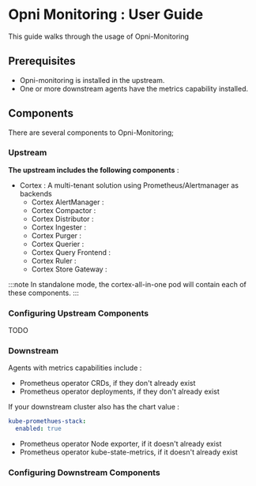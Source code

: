 # Opni Monitoring : User Guide

This guide walks through the usage of Opni-Monitoring

## Prerequisites

- Opni-monitoring is installed in the upstream.
- One or more downstream agents have the metrics capability installed.

## Components

There are several components to Opni-Monitoring;

### Upstream

<b>The upstream includes the following components</b> :

- Cortex : A multi-tenant solution using Prometheus/Alertmanager as backends
  - Cortex AlertManager :
  - Cortex Compactor :
  - Cortex Distributor :
  - Cortex Ingester :
  - Cortex Purger :
  - Cortex Querier :
  - Cortex Query Frontend :
  - Cortex Ruler :
  - Cortex Store Gateway :

:::note
In standalone mode, the cortex-all-in-one pod will contain each of these components.
:::

### Configuring Upstream Components

TODO

### Downstream

Agents with metrics capabilities include :

- Prometheus operator CRDs, if they don't already exist
- Prometheus operator deployments, if they don't already exist

If your downstream cluster also has the chart value :

```yaml
kube-promethues-stack:
  enabled: true
```

- Prometheus operator Node exporter, if it doesn't already exist
- Prometheus operator kube-state-metrics, if it doesn't already exist

### Configuring Downstream Components
